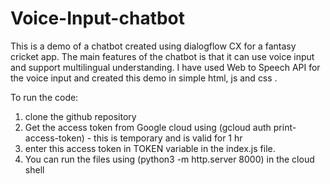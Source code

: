 # Voice-Input-chatbot

This is a demo of a chatbot created using dialogflow CX for a fantasy cricket app. The main features of the chatbot is that it can use voice input and support multilingual understanding. I have used Web to Speech API for the voice input and created this demo in simple html, js and css . 

To run the code:
1. clone the github repository
2. Get the access token from Google cloud using (gcloud auth print-access-token) - this is temporary and is valid for 1 hr
3. enter this access token in TOKEN variable in the index.js file.
4. You can run the files using (python3 -m http.server 8000) in the cloud shell
 
